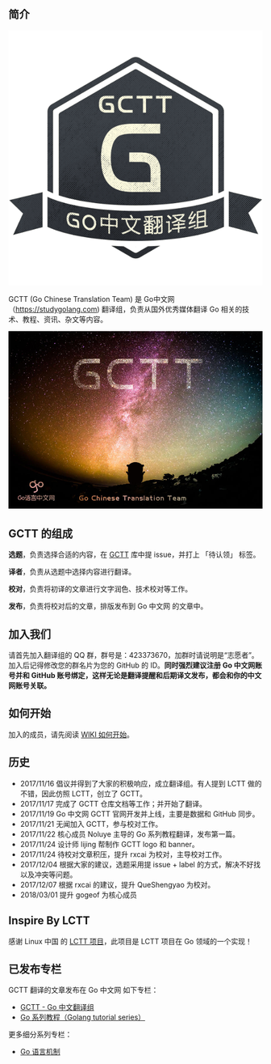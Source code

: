 简介
-------------------------------

![](logo.png)

GCTT (Go Chinese Translation Team) 是 Go中文网（https://studygolang.com) 翻译组，负责从国外优秀媒体翻译 Go 相关的技术、教程、资讯、杂文等内容。

![](banner.jpg)

GCTT 的组成
-------------------------------

**选题**，负责选择合适的内容，在 [GCTT](https://github.com/studygolang/gctt) 库中提 issue，并打上 「待认领」 标签。

**译者**，负责从选题中选择内容进行翻译。

**校对**，负责将初译的文章进行文字润色、技术校对等工作。

**发布**，负责将校对后的文章，排版发布到 Go 中文网 的文章中。

加入我们
-------------------------------

请首先加入翻译组的 QQ 群，群号是：423373670，加群时请说明是“志愿者”。加入后记得修改您的群名片为您的 GitHub 的 ID。**同时强烈建议注册 Go 中文网账号并和 GitHub 账号绑定，这样无论是翻译提醒和后期译文发布，都会和你的中文网账号关联。**

如何开始
-------------------------------

加入的成员，请先阅读 [WIKI 如何开始](https://github.com/studygolang/GCTT/wiki)。

历史
-------------------------------

* 2017/11/16 倡议并得到了大家的积极响应，成立翻译组。有人提到 LCTT 做的不错，因此仿照 LCTT，创立了 GCTT。
* 2017/11/17 完成了 GCTT 仓库文档等工作；并开始了翻译。
* 2017/11/19 Go 中文网 GCTT 官网开发并上线，主要是数据和 GitHub 同步。
* 2017/11/21 无闻加入 GCTT，参与校对工作。
* 2017/11/22 核心成员 Noluye 主导的 Go 系列教程翻译，发布第一篇。
* 2017/11/24 设计师 lijing 帮制作 GCTT logo 和 banner。
* 2017/11/24 待校对文章积压，提升 rxcai 为校对，主导校对工作。
* 2017/12/04 根据大家的建议，选题采用提 issue + label 的方式，解决不好找以及冲突等问题。
* 2017/12/07 根据 rxcai 的建议，提升 QueShengyao 为校对。
* 2018/03/01 提升 gogeof 为核心成员

Inspire By LCTT
-------------------

感谢 Linux 中国 的 [LCTT 项目](https://github.com/LCTT/TranslateProject)，此项目是 LCTT 项目在 Go 领域的一个实现！

已发布专栏
--------------
GCTT 翻译的文章发布在 Go 中文网 如下专栏：
- [GCTT - Go 中文翻译组](https://studygolang.com/subject/1)
- [Go 系列教程（Golang tutorial series）](https://studygolang.com/subject/2)

更多细分系列专栏：
- [Go 语言机制](https://studygolang.com/subject/74)
